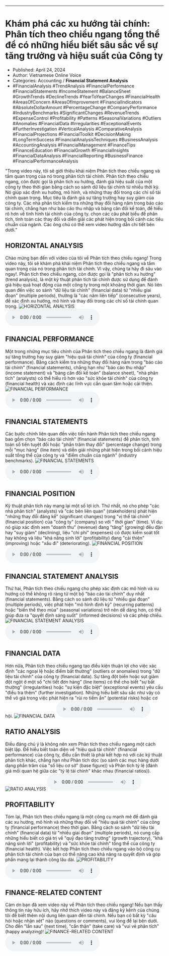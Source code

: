 
---

# Khám phá các xu hướng tài chính: Phân tích theo chiều ngang tổng thể để có những hiểu biết sâu sắc về sự tăng trưởng và hiệu suất của Công ty

- Published: April 24, 2024
- Author: Vietnamese Online Voice
- Categories: Accounting / **Financial Statement Analysis**
- #FinancialAnalysis #TrendAnalysis #FinancialPerformance #FinancialStatements #IncomeStatement #BalanceSheet #GrowthTrends #DeclineTrends #YearToYearChanges #FinancialHealth #AreasOfConcern #AreasOfImprovement #FinancialIndicators #AbsoluteDollarAmount #PercentageChange #CompanyPerformance #IndustryBenchmarks #SignificantChanges #RevenueTrends #ExpenseControl #Profitability #Patterns #SeasonalVariations #Outliers #Anomalies #FinancialData #Irregularities #ExceptionalEvents #FurtherInvestigation #VerticalAnalysis #ComparativeAnalysis #FinancialProjections #FinancialToolkit #DecisionMaking #LongTermSuccess #FinancialAnalysisTechniques #BusinessAnalysis #AccountingAnalysis #FinancialManagement #FinanceTips #FinanceEducation #FinancialGrowth #FinancialInsights #FinancialDataAnalysis #FinancialReporting #BusinessFinance #FinancialPerformanceAnalysis

"Trong video này, tôi sẽ giới thiệu khái niệm Phân tích theo chiều ngang và tầm quan trọng của nó trong phân tích tài chính. Phân tích theo chiều ngang, còn được gọi là phân tích xu hướng, đánh giá hiệu suất của một công ty theo thời gian bằng cách so sánh dữ liệu tài chính từ nhiều thời kỳ. Nó giúp xác định xu hướng, mô hình, và những thay đổi trong các chỉ số tài chính quan trọng. Mục tiêu là đánh giá sự tăng trưởng hay suy giảm của công ty. Các nhà phân tích kiểm tra những thay đổi hàng năm trong báo cáo tài chính, chẳng hạn như báo cáo thu nhập và bảng cân đối kế toán, để hiểu rõ hơn về tình hình tài chính của công ty. chọn các câu phát biểu để phân tích, tính toán các thay đổi và diễn giải các phát hiện trong bối cảnh các tiêu chuẩn của ngành. Các ông chủ có thể xem video hướng dẫn chi tiết bên dưới."


## HORIZONTAL ANALYSIS

Chào mừng bạn đến với video của tôi về Phân tích theo chiều ngang! Trong video này, tôi sẽ khám phá khái niệm Phân tích theo chiều ngang và tầm quan trọng của nó trong phân tích tài chính. Vì vậy, chúng ta hãy đi sâu vào ngay!. Phân tích theo chiều ngang, còn được gọi là "phân tích xu hướng" (trend analysis), là một kỹ thuật phân tích tài chính được sử dụng để đánh giá hiệu quả hoạt động của một công ty trong một khoảng thời gian. Nó liên quan đến việc so sánh "dữ liệu tài chính" (financial data) từ "nhiều giai đoạn" (multiple periods), thường là "các năm liên tiếp" (consecutive years), để xác định xu hướng, mô hình và thay đổi trong các chỉ số tài chính quan trọng.
![HORIZONTAL ANALYSIS](https://http-archiver-apis-production-80.schnworks.com/storage/images/transitions/2024-04-24/transition-24337085432-Montserrat-ExtraBold-673AB7.jpg)
<audio controls>
    <source src="https://http-archiver-apis-production-80.schnworks.com/storage/audio/file-8601237757.mp3" type="audio/mpeg">
</audio>



## FINANCIAL PERFORMANCE

Một trong những mục tiêu chính của Phân tích theo chiều ngang là đánh giá sự tăng trưởng hay suy giảm "hiệu quả tài chính" của công ty (financial performance). Bằng cách kiểm tra những thay đổi hàng năm trong "báo cáo tài chính" (financial statements), chẳng hạn như "báo cáo thu nhập" (income statement) và "bảng cân đối kế toán" (balance sheet), "nhà phân tích" (analysts) có thể hiểu rõ hơn vào "sức khỏe tài chính" của công ty (financial health) và xác định các lĩnh vực cần quan tâm hoặc cải thiện.
![FINANCIAL PERFORMANCE](https://http-archiver-apis-production-80.schnworks.com/storage/images/transitions/2024-04-24/transition-747830087-Montserrat-Thin-4A148C.jpg)
<audio controls>
    <source src="https://http-archiver-apis-production-80.schnworks.com/storage/audio/file-37948407310.mp3" type="audio/mpeg">
</audio>



## FINANCIAL STATEMENTS

Các bước chính liên quan đến việc tiến hành Phân tích theo chiều ngang bao gồm chọn "báo cáo tài chính" (financial statements) để phân tích, tính toán số tiền tuyệt đối hoặc "phần trăm thay đổi" (percentage change) trong mỗi "mục hàng" (line item) và diễn giải những phát hiện trong bối cảnh hiệu suất tổng thể của công ty và "điểm chuẩn của ngành" (industry benchmarks).
![FINANCIAL STATEMENTS](https://http-archiver-apis-production-80.schnworks.com/storage/images/transitions/2024-04-24/transition--19133252863-Montserrat-Thin-283593.jpg)
<audio controls>
    <source src="https://http-archiver-apis-production-80.schnworks.com/storage/audio/file-41392711289.mp3" type="audio/mpeg">
</audio>



## FINANCIAL POSITION

Kỹ thuật phân tích này mang lại một số lợi ích. Thứ nhất, nó cho phép "các nhà phân tích" (analysts) và "các bên liên quan" (stakeholders) phát hiện "những thay đổi đáng kể" (significant changes) trong "vị thế tài chính" (financial position) của "công ty" (company) so với " thời gian" (time). Ví dụ: nó giúp xác định xem "doanh thu" (revenue) đang "tăng" (growing) đều đặn hay "suy giảm" (declining), liệu "chi phí" (expenses) có được kiểm soát tốt hay không và liệu "khả năng sinh lời" (profitability) đang "cải thiện" (improving) hoặc "xấu đi" (deteriorating).
![FINANCIAL POSITION](https://http-archiver-apis-production-80.schnworks.com/storage/images/transitions/2024-04-24/transition--8558017082-Montserrat-Regular-673AB7.jpg)
<audio controls>
    <source src="https://http-archiver-apis-production-80.schnworks.com/storage/audio/file-24006690044.mp3" type="audio/mpeg">
</audio>



## FINANCIAL STATEMENT ANALYSIS

Thứ hai, Phân tích theo chiều ngang cho phép xác định các mô hình và xu hướng có thể không rõ ràng từ một bộ "báo cáo tài chính" duy nhất (financial statements). Bằng cách so sánh dữ liệu từ "nhiều giai đoạn" (multiple periods), việc phát hiện "mô hình định kỳ" (recurring patterns) hoặc "biến thể theo mùa" (seasonal variations) trở nên dễ dàng hơn, có thể giúp đưa ra "quyết định sáng suốt" (informed decisions) và các phép chiếu.
![FINANCIAL STATEMENT ANALYSIS](https://http-archiver-apis-production-80.schnworks.com/storage/images/transitions/2024-04-24/transition-37850381607-Montserrat-Regular-7B1FA2.jpg)
<audio controls>
    <source src="https://http-archiver-apis-production-80.schnworks.com/storage/audio/file-35954022937.mp3" type="audio/mpeg">
</audio>



## FINANCIAL DATA

Hơn nữa, Phân tích theo chiều ngang tạo điều kiện thuận lợi cho việc xác định "các ngoại lệ hoặc điểm bất thường" (outliers or anomalies) trong "dữ liệu tài chính" của công ty (financial data). Sự tăng đột biến hoặc sụt giảm đột ngột ở một số "chi tiết đơn hàng" (line items) có thể cho biết "sự bất thường" (irregularities) hoặc "sự kiện đặc biệt" (exceptional events) yêu cầu "điều tra thêm" (further investigation). Những hiểu biết sâu sắc như vậy có thể vô giá trong việc phát hiện ra "rủi ro tiềm ẩn" (potential risks) hoặc cơ hội.
![FINANCIAL DATA](https://http-archiver-apis-production-80.schnworks.com/storage/images/transitions/2024-04-24/transition-28268980215-Montserrat-ExtraBold-303F9F.jpg)
<audio controls>
    <source src="https://http-archiver-apis-production-80.schnworks.com/storage/audio/file-49207851556.mp3" type="audio/mpeg">
</audio>



## RATIO ANALYSIS

Điều đáng chú ý là không nên xem Phân tích theo chiều ngang một cách biệt lập. Để hiểu biết toàn diện về "hiệu quả tài chính" (financial performance) của công ty, điều cần thiết là phải kết hợp nó với các kỹ thuật phân tích khác, chẳng hạn như Phân tích dọc (so sánh các mục hàng dưới dạng phần trăm của "số liệu cơ sở" (base figure)) và Phân tích tỷ lệ (đánh giá mối quan hệ giữa các "tỷ lệ tài chính" khác nhau (financial ratios)).
![RATIO ANALYSIS](https://http-archiver-apis-production-80.schnworks.com/storage/images/transitions/2024-04-24/transition--935081192-Montserrat-Thin-512DA8.jpg)
<audio controls>
    <source src="https://http-archiver-apis-production-80.schnworks.com/storage/audio/file-18546560233.mp3" type="audio/mpeg">
</audio>



## PROFITABILITY

Tóm lại, Phân tích theo chiều ngang là một công cụ mạnh mẽ để đánh giá các xu hướng, mô hình và những thay đổi về "hiệu quả tài chính" của công ty (financial performance) theo thời gian. Bằng cách so sánh "dữ liệu tài chính" (financial data) từ "nhiều giai đoạn" (multiple periods), nó cung cấp những hiểu biết có giá trị về "quỹ đạo tăng trưởng" (growth trajectory), "khả năng sinh lời" (profitability) và "sức khỏe tài chính" tổng thể của công ty (financial health). Việc kết hợp Phân tích theo chiều ngang vào bộ công cụ phân tích tài chính của bạn có thể nâng cao khả năng ra quyết định và góp phần mang lại thành công lâu dài.
![PROFITABILITY](https://http-archiver-apis-production-80.schnworks.com/storage/images/transitions/2024-04-24/transition-8865347415-Montserrat-Medium-512DA8.jpg)
<audio controls>
    <source src="https://http-archiver-apis-production-80.schnworks.com/storage/audio/file-48140078709.mp3" type="audio/mpeg">
</audio>



## FINANCE-RELATED CONTENT

Cảm ơn bạn đã xem video này về Phân tích theo chiều ngang! Nếu bạn thấy thông tin này hữu ích, hãy nhớ thích video này và đăng ký kênh của chúng tôi để biết thêm nội dung liên quan đến tài chính. Nếu bạn có bất kỳ "câu hỏi hoặc nhận xét" nào (questions or comments), vui lòng để lại bên dưới. Cho đến "lần sau" (next time), "cẩn thận" (take care) và "vui vẻ phân tích" (happy analyzing)!
![FINANCE-RELATED CONTENT](https://http-archiver-apis-production-80.schnworks.com/storage/images/transitions/2024-04-24/transition-13596681127-Montserrat-SemiBold-283593.jpg)
<audio controls>
    <source src="https://http-archiver-apis-production-80.schnworks.com/storage/audio/file-25438217278.mp3" type="audio/mpeg">
</audio>

